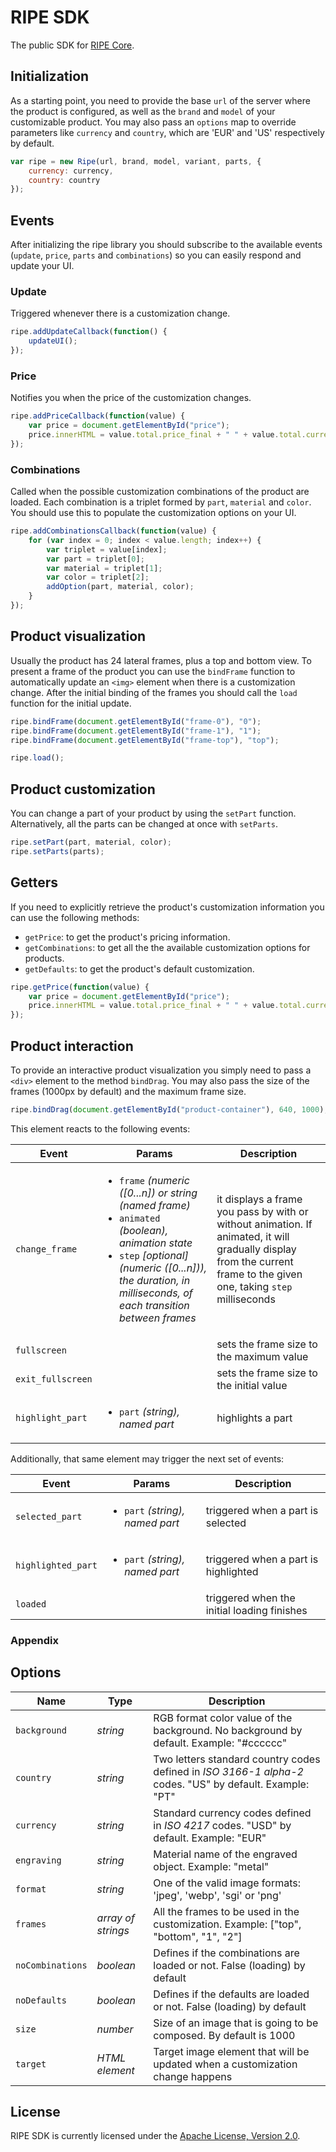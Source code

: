 # RIPE SDK

The public SDK for [RIPE Core](https://github.com/ripe-tech/ripe-core).

## Initialization
As a starting point, you need to provide the base `url` of the server where the product is configured, as well as the `brand` and `model` of your customizable product.
You may also pass an `options` map to override parameters like `currency` and `country`, which are 'EUR' and 'US' respectively by default.

```javascript
var ripe = new Ripe(url, brand, model, variant, parts, {
    currency: currency,
    country: country
});
```

## Events
After initializing the ripe library you should subscribe to the available events (`update`, `price`, `parts` and `combinations`) so you can easily respond and update your UI.

### Update

Triggered whenever there is a customization change.

```javascript
ripe.addUpdateCallback(function() {
    updateUI();
});
```

### Price
Notifies you when the price of the customization changes.

```javascript
ripe.addPriceCallback(function(value) {
    var price = document.getElementById("price");
    price.innerHTML = value.total.price_final + " " + value.total.currency;
});
```

### Combinations
Called when the possible customization combinations of the product are loaded. Each combination is a triplet formed by `part`, `material` and `color`. You should use this to populate the customization options on your UI.

```javascript
ripe.addCombinationsCallback(function(value) {
    for (var index = 0; index < value.length; index++) {
        var triplet = value[index];
        var part = triplet[0];
        var material = triplet[1];
        var color = triplet[2];
        addOption(part, material, color);
    }
});
```

## Product visualization
Usually the product has 24 lateral frames, plus a top and bottom view.
To present a frame of the product you can use the `bindFrame` function to automatically update an `<img>` element when there is a customization change.
After the initial binding of the frames you should call the `load` function for the initial update.

```javascript
ripe.bindFrame(document.getElementById("frame-0"), "0");
ripe.bindFrame(document.getElementById("frame-1"), "1");
ripe.bindFrame(document.getElementById("frame-top"), "top");

ripe.load();
```

## Product customization
You can change a part of your product by using the `setPart` function.
Alternatively, all the parts can be changed at once with `setParts`.

```javascript
ripe.setPart(part, material, color);
ripe.setParts(parts);
```

## Getters
If you need to explicitly retrieve the product's customization information you can use the following methods:

- `getPrice`: to get the product's pricing information.
- `getCombinations`: to get all the the available customization options for products.
- `getDefaults`: to get the product's default customization.

```javascript
ripe.getPrice(function(value) {
    var price = document.getElementById("price");
    price.innerHTML = value.total.price_final + " " + value.total.currency;
});
```

## Product interaction
To provide an interactive product visualization you simply need to pass a `<div>` element to the method `bindDrag`. You may also pass the size of the frames (1000px by default) and the maximum frame size.

```javascript
ripe.bindDrag(document.getElementById("product-container"), 640, 1000);
```

This element reacts to the following events:

| Event | Params | Description |
| --- | --- | --- |
| `change_frame` | <ul><li>`frame` *(numeric ([0...n]) or string (named frame)*</li><li>`animated` *(boolean), animation state*</li><li>`step` *[optional] (numeric ([0...n])), the duration, in milliseconds, of each transition between frames*</li></ul> | it displays a frame you pass by with or without animation. If animated, it will gradually display from the current frame to the given one, taking `step` milliseconds |
| `fullscreen` | | sets the frame size to the maximum value |
| `exit_fullscreen` | | sets the frame size to the initial value |
| `highlight_part` | <ul><li>`part` *(string), named part*</li></ul> | highlights a part |

Additionally, that same element may trigger the next set of events:

| Event | Params | Description |
| --- | --- | --- |
| `selected_part` | <ul><li>`part` *(string), named part*</li></ul> | triggered when a part is selected |
| `highlighted_part` | <ul><li>`part` *(string), named part*</li></ul> | triggered when a part is highlighted |
| `loaded` | | triggered when the initial loading finishes |

### Appendix

## Options
| Name | Type | Description |
| --- | --- | --- |
| `background` | *string* | RGB format color value of the background. No background by default. Example: "#cccccc" |
| `country` | *string* | Two letters standard country codes defined in *ISO 3166-1 alpha-2* codes. "US" by default. Example: "PT" |
| `currency` | *string* | Standard currency codes defined in *ISO 4217* codes. "USD" by default. Example: "EUR" |
| `engraving` | *string* | Material name of the engraved object. Example: "metal" |
| `format` | *string* | One of the valid image formats: 'jpeg', 'webp', 'sgi' or 'png' |
| `frames` | *array of strings* | All the frames to be used in the customization. Example: ["top", "bottom", "1", "2"] |
| `noCombinations` | *boolean* | Defines if the combinations are loaded or not. False (loading) by default |
| `noDefaults` | *boolean* | Defines if the defaults are loaded or not. False (loading) by default |
| `size` | *number* | Size of an image that is going to be composed. By default is 1000 |
| `target` | *HTML <img> element* | Target image element that will be updated when a customization change happens |

## License

RIPE SDK is currently licensed under the [Apache License, Version 2.0](http://www.apache.org/licenses/).

